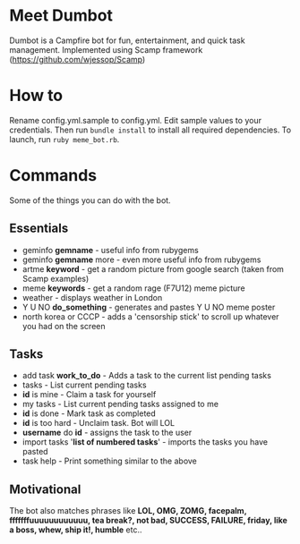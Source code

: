 Meet Dumbot
========

Dumbot is a Campfire bot for fun, entertainment, and quick task management.
Implemented using Scamp framework (https://github.com/wjessop/Scamp)

How to
========
Rename config.yml.sample to config.yml. Edit sample values to your credentials.
Then run `bundle install` to install all required dependencies.
To launch, run `ruby meme_bot.rb`.

Commands
========
Some of the things you can do with the bot.

Essentials
----------
* geminfo __gemname__ - useful info from rubygems
* geminfo __gemname__ more - even more useful info from rubygems
* artme __keyword__ - get a random picture from google search (taken from Scamp examples)
* meme __keywords__ - get a random rage (F7U12) meme picture
* weather - displays weather in London
* Y U NO __do_something__ - generates and pastes Y U NO meme poster
* north korea or CCCP - adds a 'censorship stick' to scroll up whatever you had on the screen

Tasks
-----
* add task __work_to_do__ - Adds a task to the current list pending tasks
* tasks - List current pending tasks
* __id__ is mine - Claim a task for yourself
* my tasks - List current pending tasks assigned to me
* __id__ is done - Mark task as completed
* __id__ is too hard - Unclaim task. Bot will LOL
* __username__ do __id__ - assigns the task to the user
* import tasks '__list of numbered tasks__' - imports the tasks you have pasted
* task help - Print something similar to the above

Motivational
------------
The bot also matches phrases like __LOL, OMG, ZOMG, facepalm, fffffffuuuuuuuuuuuu, tea break?, not bad, SUCCESS, FAILURE, friday, like a boss, whew, ship it!, humble__ etc..
